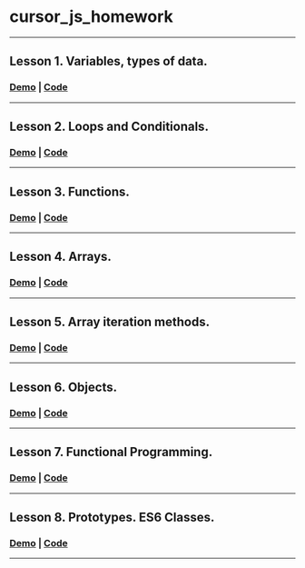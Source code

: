 # cursor_js_homework
***
## Lesson 1. Variables, types of data.
### [Demo](https://simplypurr.github.io/cursor_homework/01-base-homework/) | [Code](https://github.com/Simplypurr/cursor_homework/blob/main/01-base-homework/main.js)
***
## Lesson 2. Loops and Conditionals.
### [Demo](https://simplypurr.github.io/cursor_homework/02-loops-and-conditionals/) | [Code](https://github.com/Simplypurr/cursor_homework/blob/main/02-loops-and-conditionals/main.js)
***
## Lesson 3. Functions.
### [Demo](https://simplypurr.github.io/cursor_homework/03-functions/) | [Code](https://github.com/Simplypurr/cursor_homework/blob/main/03-functions/main.js)
***
## Lesson 4. Arrays.
### [Demo](https://simplypurr.github.io/cursor_homework/04-arrays/) | [Code](https://github.com/Simplypurr/cursor_homework/blob/main/04-arrays/main.js)
***
## Lesson 5. Array iteration methods.
### [Demo](https://simplypurr.github.io/cursor_homework/05-array-iteration/) | [Code](https://github.com/Simplypurr/cursor_homework/blob/main/05-array-iteration/main.js)
***
## Lesson 6. Objects.
### [Demo](https://simplypurr.github.io/cursor_homework/06-objects/) | [Code](https://github.com/Simplypurr/cursor_homework/blob/main/06-objects/main.js)
***
## Lesson 7. Functional Programming.
### [Demo](https://simplypurr.github.io/cursor_homework/07-functional-programming/) | [Code](https://github.com/Simplypurr/cursor_homework/blob/main/07-functional-programming/main.js)
***
## Lesson 8. Prototypes. ES6 Classes.
### [Demo](https://simplypurr.github.io/cursor_homework/08-prototypes-and-classes/) | [Code](https://github.com/Simplypurr/cursor_homework/blob/main/08-prototypes-and-classes/main.js)
***
